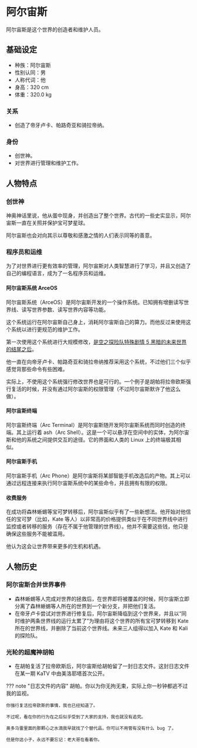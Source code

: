 # 阿尔宙斯

阿尔宙斯是这个世界的创造者和维护人员。

## 基础设定

- 种族：阿尔宙斯
- 性别认同：男
- 人称代词：他
- 身高：320 cm
- 体重：320.0 kg

### 关系

- 创造了帝牙卢卡、帕路奇亚和骑拉帝纳。

### 身份

- 创世神。
- 对世界进行管理和维护工作。

## 人物特点

### 创世神

神奥神话里说，他从蛋中现身，并创造出了整个世界。古代的一些史实显示，阿尔宙斯一直在关照并保护宝可梦星球。

阿尔宙斯也会对向其示以尊敬和感激之情的人们表示同等的善意。

### 程序员和运维

为了对世界进行更有效率的管理，阿尔宙斯对人类智慧进行了学习，并且又创造了自己的编程语言，成为了一名程序员和运维。

#### 阿尔宙斯系统 ArceOS

阿尔宙斯系统（ArceOS）是阿尔宙斯开发的一个操作系统。已知拥有增删读写世界线、读写世界参数、读写世界内容等功能。

这个系统运行在阿尔宙斯自己身上，消耗阿尔宙斯自己的算力。而他反过来使用这个系统以进行更规范的维护工作。

第一次使用这个系统进行大规模修改，[是空之探险队特殊剧情 5 黑暗的未来世界的结尾之后](https://www.bilibili.com/read/cv16409331)。

他一直在向帝牙卢卡、帕路奇亚和骑拉帝纳推荐采用这个系统，不过他们三个似乎感觉背那些命令有些困难。

实际上，不使用这个系统强行修改世界也是可行的。一个例子是胡帕将拉帝欧斯强行复活的时候，并没有通过阿尔宙斯的权限管理（不过阿尔宙斯默许了他这么做）。

#### 阿尔宙斯终端

阿尔宙斯终端（Arc Terminal）是阿尔宙斯随开发阿尔宙斯系统而同时创造的终端。其上运行着 ash（Arc Shell）。这是一个可以悬浮在空间中的实体，为阿尔宙斯和他的系统之间提供交互的途径。它的界面和人类的 Linux 上的终端极其相似。

#### 阿尔宙斯手机

阿尔宙斯手机（Arc Phone）是阿尔宙斯将某部智能手机改造后的产物。其上可以通过远程连接来执行阿尔宙斯系统中的某些命令，并且拥有有限的权限。

#### 收费服务

在成功将森林蜥蜴等宝可梦转移后，阿尔宙斯似乎有了一些新想法。他开始对他信任的宝可梦（比如，Kate 等人）以非常高的价格提供类似于在不同世界线中进行监控或者转移的服务（存在不属于他管理的世界线）。他并不需要这些钱，他只是确保这些服务不能被滥用。

他认为这会让世界带来更多的生机和机遇。

## 人物历史

### 阿尔宙斯合并世界事件

- 森林蜥蜴等人完成对世界的拯救后，在世界即将被覆盖的时候，阿尔宙斯立即分离了森林蜥蜴等人所在的世界到一个新分支，并把他们复活。
- 在帝牙卢卡尝试对世界进行修复后，阿尔宙斯降临到这个世界来，并且以“同时维护两条世界线的运行太累了”为理由将这个世界的所有宝可梦转移到 Kate 所在的世界线，并删除了当前这个世界线。未来三人组得以加入 Kate 和 Kali 的探险队。

### 光轮的超魔神胡帕

- 在胡帕复活了拉帝欧斯后，阿尔宙斯给胡帕留了一封日志文件。这封日志文件在某一期 KaTV 中由美洛耶塔首次公开。

??? note "日志文件的内容"
	胡帕。你以为你无拘无束，实际上你一秒钟都逃不过我的监视。

	你强行复活拉帝欧斯的事情，我也已经知道了。

	不过呢，看在你的行为在之后似乎受到了大家的支持，我也就没有追究。

	奥多马雷里面的那颗心之水滴我早就找了个替代品，你可以不用管有没有什么 bug 了。

	但是你这小子，永远不要忘记：老大哥在看着你。